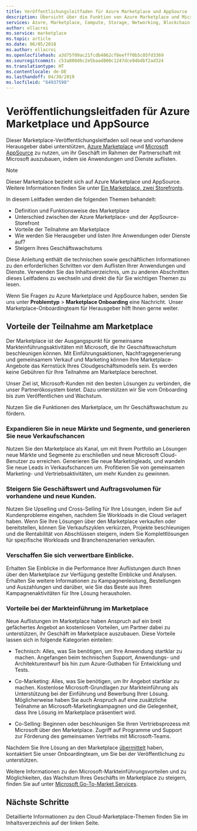 ```yaml
---
title: Veröffentlichungsleitfaden für Azure Marketplace und AppSource
description: Übersicht über die Funktion von Azure Marketplace und Microsoft AppSource für App- und den Dienstherausgeber
services: Azure, Marketplace, Compute, Storage, Networking, Blockchain, Security
author: ellacroi
ms.service: marketplace
ms.topic: article
ms.date: 06/05/2018
ms.author: ellacroi
ms.openlocfilehash: a3d75f09ac21fcdb4862cf8eefff0b5c05fd3369
ms.sourcegitcommit: c53a800d6c2e5baad800c1247dce94bdbf2ad324
ms.translationtype: HT
ms.contentlocale: de-DE
ms.lasthandoff: 04/30/2019
ms.locfileid: "64937598"
---
```

# <a name="azure-marketplace-and-appsource-publishing-guide"></a>Veröffentlichungsleitfaden für Azure Marketplace und AppSource

Dieser Marketplace-Veröffentlichungsleitfaden soll neue und vorhandene Herausgeber dabei unterstützen, [Azure Marketplace](https://azuremarketplace.microsoft.com) und [Microsoft AppSource](https://appsource.microsoft.com) zu nutzen, um ihr Geschäft im Rahmen der Partnerschaft mit Microsoft auszubauen, indem sie Anwendungen und Dienste auflisten.

>[!Note]
>Dieser Marketplace bezieht sich auf Azure Marketplace und AppSource.  Weitere Informationen finden Sie unter [Ein Marketplace, zwei Storefronts](https://docs.microsoft.com/azure/marketplace/comparing-appsource-azure-marketplace).

In diesem Leitfaden werden die folgenden Themen behandelt: 
*   Definition und Funktionsweise des Marketplace 
*   Unterschied zwischen der Azure Marketplace- und der AppSource-Storefront 
*   Vorteile der Teilnahme am Marketplace 
*   Wie werden Sie Herausgeber und listen Ihre Anwendungen oder Dienste auf? 
*   Steigern Ihres Geschäftswachstums 

Diese Anleitung enthält die technischen sowie geschäftlichen Informationen zu den erforderlichen Schritten vor dem Auflisten Ihrer Anwendungen und Dienste. Verwenden Sie das Inhaltsverzeichnis, um zu anderen Abschnitten dieses Leitfadens zu wechseln und direkt die für Sie wichtigen Themen zu lesen.

Wenn Sie Fragen zu Azure Marketplace und AppSource haben, senden Sie uns unter **Problemtyp** > **Marketplace Onboarding** eine Nachricht.  Unser Marketplace-Onboardingteam für Herausgeber hilft Ihnen gerne weiter. 

## <a name="benefits-of-participating-in-the-marketplace"></a>Vorteile der Teilnahme am Marketplace 

Der Marketplace ist der Ausgangspunkt für gemeinsame Markteinführungsaktivitäten mit Microsoft, die Ihr Geschäftswachstum beschleunigen können. Mit Einführungsaktionen, Nachfragegenerierung und gemeinsamem Verkauf und Marketing können Ihre Marketplace-Angebote das Kernstück Ihres Cloudgeschäftsmodells sein. Es werden keine Gebühren für Ihre Teilnahme am Marketplace berechnet.

Unser Ziel ist, Microsoft-Kunden mit den besten Lösungen zu verbinden, die unser Partnerökosystem bietet. Dazu unterstützen wir Sie vom Onboarding bis zum Veröffentlichen und Wachstum. 

Nutzen Sie die Funktionen des Marketplace, um Ihr Geschäftswachstum zu fördern.

### <a name="expand-to-new-markets-and-segments-and-generate-new-sales-opportunities"></a>Expandieren Sie in neue Märkte und Segmente, und generieren Sie neue Verkaufschancen

Nutzen Sie den Marketplace als Kanal, um mit Ihrem Portfolio an Lösungen neue Märkte und Segmente zu erschließen und neue Microsoft Cloud-Benutzer zu erreichen. Generieren Sie neue Marketingleads, und wandeln Sie neue Leads in Verkaufschancen um. Profitieren Sie von gemeinsamen Marketing- und Vertriebsaktivitäten, um mehr Kunden zu gewinnen.

### <a name="enhance-business-value-and-increase-deal-size-with-existing-and-new-customers"></a>Steigern Sie Geschäftswert und Auftragsvolumen für vorhandene und neue Kunden. 

Nutzen Sie Upselling und Cross-Selling für Ihre Lösungen, indem Sie auf Kundenprobleme eingehen, nachdem Sie Workloads in die Cloud verlagert haben. Wenn Sie Ihre Lösungen über den Marketplace verkaufen oder bereitstellen, können Sie Verkaufszyklen verkürzen, Projekte beschleunigen und die Rentabilität von Abschlüssen steigern, indem Sie Komplettlösungen für spezifische Workloads und Branchenszenarien verkaufen. 

### <a name="get-actionable-insights"></a>Verschaffen Sie sich verwertbare Einblicke. 

Erhalten Sie Einblicke in die Performance Ihrer Auflistungen durch Ihnen über den Marketplace zur Verfügung gestellte Einblicke und Analysen. Erhalten Sie weitere Informationen zu Kampagnenleistung, Bestellungen und Auszahlungen und darüber, wie Sie das Beste aus Ihren Kampagnenaktivitäten für Ihre Lösung herausholen.

### <a name="marketplace-go-to-market-benefits"></a>Vorteile bei der Markteinführung im Marketplace 

Neue Auflistungen im Marketplace haben Anspruch auf ein breit gefächertes Angebot an kostenlosen Vorteilen, um Partner dabei zu unterstützen, ihr Geschäft im Marketplace auszubauen. Diese Vorteile lassen sich in folgende Kategorien einteilen: 

*   Technisch: Alles, was Sie benötigen, um Ihre Anwendung startklar zu machen. Angefangen beim technischen Support, Anwendungs- und Architekturentwurf bis hin zum Azure-Guthaben für Entwicklung und Tests. 

*   Co-Marketing: Alles, was Sie benötigen, um Ihr Angebot startklar zu machen. Kostenlose Microsoft-Grundlagen zur Markteinführung als Unterstützung bei der Einführung und Bewerbung Ihrer Lösung. Möglicherweise haben Sie auch Anspruch auf eine zusätzliche Teilnahme an Microsoft-Marketingkampagnen und die Gelegenheit, dass Ihre Lösung im Marketplace präsentiert wird.

*   Co-Selling: Beginnen oder beschleunigen Sie Ihren Vertriebsprozess mit Microsoft über den Marketplace. Zugriff auf Programme und Support zur Förderung des gemeinsamen Vertriebs mit Microsoft-Teams.

Nachdem Sie Ihre Lösung an den Marketplace [übermittelt](https://azuremarketplace.microsoft.com/sell/signup) haben, kontaktiert Sie unser Onboardingteam, um Sie bei der Veröffentlichung zu unterstützen.

Weitere Informationen zu den Microsoft-Markteinführungsvorteilen und zu Möglichkeiten, das Wachstum Ihres Geschäfts im Marketplace zu steigern, finden Sie auf unter [Microsoft Go-To-Market Services](https://partner.microsoft.com/reach-customers/gtm).

## <a name="next-steps"></a>Nächste Schritte

Detaillierte Informationen zu den Cloud-Marketplace-Themen finden Sie im Inhaltsverzeichnis auf der linken Seite. 

